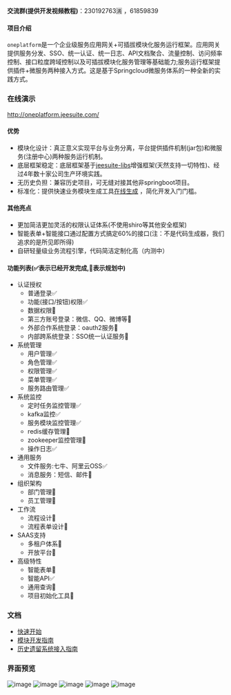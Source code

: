 **交流群(提供开发视频教程)**：230192763🈵 ，61859839

#### 项目介绍
 
`oneplatform`是一个企业级服务应用网关+可插拔模块化服务运行框架。应用网关提供服务分发、SSO、统一认证、统一日志、API文档聚合、流量控制、访问频率控制、接口粒度跨域控制以及可插拔模块化服务管理等基础能力;服务运行框架提供插件+微服务两种接入方式。这是基于Springcloud微服务体系的一种全新的实践方式。


### 在线演示
http://oneplatform.jeesuite.com/

#### 优势
 - 模块化设计：真正意义实现平台与业务分离，平台提供插件机制(jar包)和微服务(注册中心)两种服务运行机制。
 - 底层框架稳定：底层框架基于[jeesuite-libs](http://git.oschina.net/vakinge/jeesuite-libs)增强框架(天然支持一切特性)、经过4年数十家公司生产环境实践。
 - 无历史负担：兼容历史项目，可无缝对接其他非springboot项目。
 - 标准化：提供快速业务模块生成工具[在线生成](http://www.jeesuite.com/tool/genProject.html) ，简化开发入门门槛。
 
#### 其他亮点
 - 更加简洁更加灵活的权限认证体系(不使用shiro等其他安全框架)
 - 智能表单+智能接口通过配置方式搞定60%的接口(注：不是代码生成器，我们追求的是所见即所得)
 - 自研轻量级业务流程引擎，代码简洁定制化高（内测中）

#### 功能列表(✅表示已经开发完成,📌表示规划中)
 - 认证授权
   - 普通登录✅
   - 功能(接口/按钮)权限✅
   - 数据权限📌
   - 第三方账号登录：微信、QQ、微博等📌
   - 外部合作系统登录：oauth2服务📌
   - 内部跨系统登录：SSO统一认证服务📌
 - 系统管理
   - 用户管理✅
   - 角色管理✅
   - 权限管理✅
   - 菜单管理✅
   - 服务路由管理✅
 - 系统监控
   - 定时任务监控管理✅
   - kafka监控✅
   - 服务模块监控管理✅
   - redis缓存管理📌
   - zookeeper监控管理📌
   - 操作日志✅
 - 通用服务
   - 文件服务:七牛、阿里云OSS✅
   - 消息服务：短信、邮件📌
 - 组织架构
   - 部门管理📌
   - 员工管理📌
 - 工作流
   - 流程设计📌
   - 流程表单设计📌
 - SAAS支持
   - 多租户体系📌
   - 开放平台📌
 - 高级特性
   - 智能表单📌
   - 智能API✅
   - 通用查询📌
   - 项目初始化工具📌

   

### 文档
 - [快速开始](./docs/quick-start.md) 
 - [模块开发指南](./docs/dev-guide.md) 
 - [历史遗留系统接入指南](./docs/old-system-guide.md) 


### 界面预览
![image](http://ojmezn0eq.bkt.clouddn.com/oneplatform/module.png)
![image](http://ojmezn0eq.bkt.clouddn.com/oneplatform/menu.png)
![image](http://ojmezn0eq.bkt.clouddn.com/oneplatform/log.png)
![image](http://ojmezn0eq.bkt.clouddn.com/oneplatform/schedule.png)
![image](http://ojmezn0eq.bkt.clouddn.com/oneplatform/kafka.png)